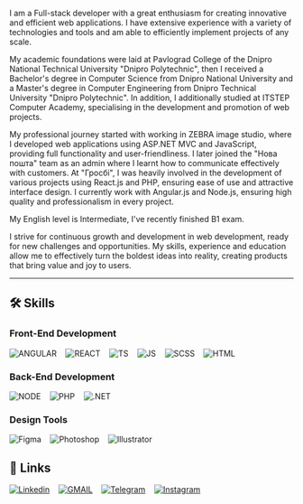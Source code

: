 I am a Full-stack developer with a great enthusiasm for creating innovative and efficient web applications. I have extensive experience with a variety of technologies and tools and am able to efficiently implement projects of any scale.

My academic foundations were laid at Pavlograd College of the Dnipro National Technical University "Dnipro Polytechnic", then I received a Bachelor's degree in Computer Science from Dnipro National University and a Master's degree in Computer Engineering from Dnipro Technical University "Dnipro Polytechnic".
In addition, I additionally studied at ITSTEP Computer Academy, specialising in the development and promotion of web projects.

My professional journey started with working in ZEBRA image studio, where I developed web applications using ASP.NET MVC and JavaScript, providing full functionality and user-friendliness.
I later joined the "Нова пошта" team as an admin where I learnt how to communicate effectively with customers. 
At "Гросбі", I was heavily involved in the development of various projects using React.js and PHP, ensuring ease of use and attractive interface design.
I currently work with Angular.js and Node.js, ensuring high quality and professionalism in every project.

My English level is Intermediate, I've recently finished B1 exam.

I strive for continuous growth and development in web development, ready for new challenges and opportunities. My skills, experience and education allow me to effectively turn the boldest ideas into reality, creating products that bring value and joy to users.

<hr/>

<h2>
🛠️ Skills
</h2>

<h3>
 Front-End Development 
</h3>

![ANGULAR](https://img.shields.io/badge/angular-0d1117?style=for-the-badge&logo=angular&label=&logoColor=red&labelColor=black)
&nbsp;&nbsp;
![REACT](https://img.shields.io/badge/react-0d1117?style=for-the-badge&logo=react&label=&logoColor=blue&labelColor=black)
&nbsp;&nbsp;
![TS](https://img.shields.io/badge/typescript-0d1117?style=for-the-badge&logo=typescript&label=&logoColor=blue&labelColor=black)
&nbsp;&nbsp;
![JS](https://img.shields.io/badge/javascript-0d1317?style=for-the-badge&logo=javascript&label=&logoColor=yellow&labelColor=black)
&nbsp;&nbsp;
![SCSS](https://img.shields.io/badge/scss-0d1117?style=for-the-badge&logo=css3&label=&logoColor=blue&labelColor=black)
&nbsp;&nbsp;
![HTML](https://img.shields.io/badge/html-0d1117?style=for-the-badge&logo=html5&label=&labelColor=black)

<h3>
 Back-End Development 
</h3>

![NODE](https://img.shields.io/badge/node.js-0d1117?style=for-the-badge&logo=node.js&label=&labelColor=black)
&nbsp;&nbsp;
![PHP](https://img.shields.io/badge/php-0d1117?style=for-the-badge&logo=php&label=&labelColor=black)
&nbsp;&nbsp;
![.NET](https://img.shields.io/badge/.net-0d1117?style=for-the-badge&logo=.net&label=&labelColor=black)
&nbsp;&nbsp;

<h3>
 Design Tools
</h3>

![Figma](https://img.shields.io/badge/figma-0d1117?style=for-the-badge&logo=figma&label=&labelColor=black)
&nbsp;&nbsp;
![Photoshop](https://img.shields.io/badge/photoshop-0d1117?style=for-the-badge&logo=adobe-photoshop&label=&labelColor=black)
&nbsp;&nbsp;
![Illustrator](https://img.shields.io/badge/illustrator-0d1117?style=for-the-badge&logo=adobe-illustrator&label=&labelColor=black)

<h2>
🔗 Links
</h2>

[![Linkedin](https://img.shields.io/badge/linkedin-0d1117?style=for-the-badge&logo=linkedin&logoColor=blue&label=&labelColor=black)](https://www.linkedin.com/in/konstantinbylbas/)
&nbsp;&nbsp;
[![GMAIL](https://img.shields.io/badge/gmail-0d1117?style=for-the-badge&logo=gmail&label=&labelColor=black)](mailto:KonstantinBylbas@gmail.com)
&nbsp;&nbsp;
[![Telegram](https://img.shields.io/badge/telegram-0d1117?style=for-the-badge&logo=telegram&label=&labelColor=black)](https://t.me/KonstantinBylbas)
&nbsp;&nbsp;
[![Instagram](https://img.shields.io/badge/instagram-0d1117?style=for-the-badge&logo=instagram&label=&labelColor=black)](https://www.instagram.com/zluka._.bubuka/)
